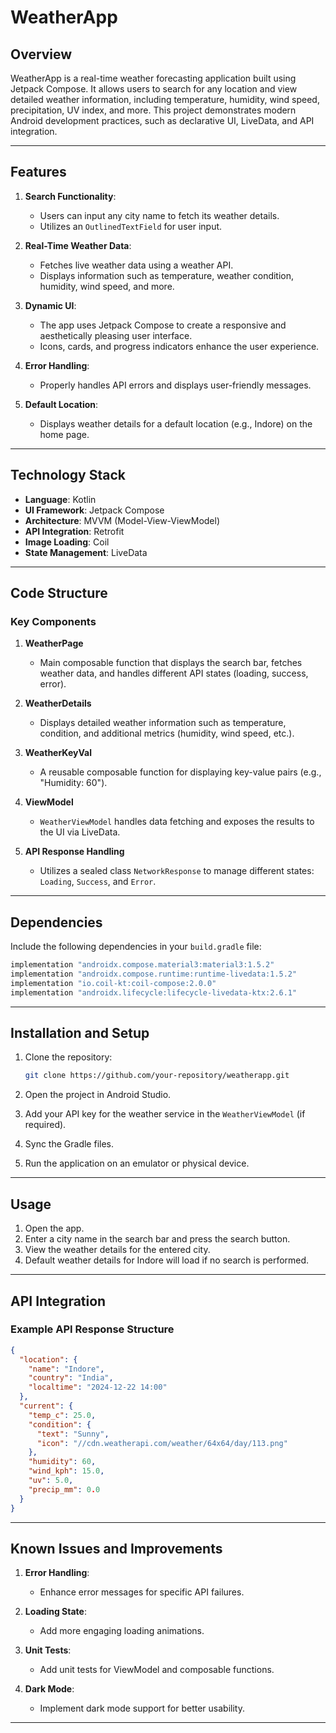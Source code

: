 # WeatherApp

## Overview
WeatherApp is a real-time weather forecasting application built using Jetpack Compose. It allows users to search for any location and view detailed weather information, including temperature, humidity, wind speed, precipitation, UV index, and more. This project demonstrates modern Android development practices, such as declarative UI, LiveData, and API integration.

---

## Features
1. **Search Functionality**:
   - Users can input any city name to fetch its weather details.
   - Utilizes an `OutlinedTextField` for user input.

2. **Real-Time Weather Data**:
   - Fetches live weather data using a weather API.
   - Displays information such as temperature, weather condition, humidity, wind speed, and more.

3. **Dynamic UI**:
   - The app uses Jetpack Compose to create a responsive and aesthetically pleasing user interface.
   - Icons, cards, and progress indicators enhance the user experience.

4. **Error Handling**:
   - Properly handles API errors and displays user-friendly messages.

5. **Default Location**:
   - Displays weather details for a default location (e.g., Indore) on the home page.

---

## Technology Stack
- **Language**: Kotlin
- **UI Framework**: Jetpack Compose
- **Architecture**: MVVM (Model-View-ViewModel)
- **API Integration**: Retrofit
- **Image Loading**: Coil
- **State Management**: LiveData

---

## Code Structure
### Key Components

1. **WeatherPage**
   - Main composable function that displays the search bar, fetches weather data, and handles different API states (loading, success, error).

2. **WeatherDetails**
   - Displays detailed weather information such as temperature, condition, and additional metrics (humidity, wind speed, etc.).

3. **WeatherKeyVal**
   - A reusable composable function for displaying key-value pairs (e.g., "Humidity: 60").

4. **ViewModel**
   - `WeatherViewModel` handles data fetching and exposes the results to the UI via LiveData.

5. **API Response Handling**
   - Utilizes a sealed class `NetworkResponse` to manage different states: `Loading`, `Success`, and `Error`.

---

## Dependencies
Include the following dependencies in your `build.gradle` file:

```gradle
implementation "androidx.compose.material3:material3:1.5.2"
implementation "androidx.compose.runtime:runtime-livedata:1.5.2"
implementation "io.coil-kt:coil-compose:2.0.0"
implementation "androidx.lifecycle:lifecycle-livedata-ktx:2.6.1"
```

---

## Installation and Setup

1. Clone the repository:
   ```bash
   git clone https://github.com/your-repository/weatherapp.git
   ```

2. Open the project in Android Studio.

3. Add your API key for the weather service in the `WeatherViewModel` (if required).

4. Sync the Gradle files.

5. Run the application on an emulator or physical device.

---

## Usage

1. Open the app.
2. Enter a city name in the search bar and press the search button.
3. View the weather details for the entered city.
4. Default weather details for Indore will load if no search is performed.

---

## API Integration
### Example API Response Structure
```json
{
  "location": {
    "name": "Indore",
    "country": "India",
    "localtime": "2024-12-22 14:00"
  },
  "current": {
    "temp_c": 25.0,
    "condition": {
      "text": "Sunny",
      "icon": "//cdn.weatherapi.com/weather/64x64/day/113.png"
    },
    "humidity": 60,
    "wind_kph": 15.0,
    "uv": 5.0,
    "precip_mm": 0.0
  }
}
```

---

## Known Issues and Improvements
1. **Error Handling**:
   - Enhance error messages for specific API failures.

2. **Loading State**:
   - Add more engaging loading animations.

3. **Unit Tests**:
   - Add unit tests for ViewModel and composable functions.

4. **Dark Mode**:
   - Implement dark mode support for better usability.

---




